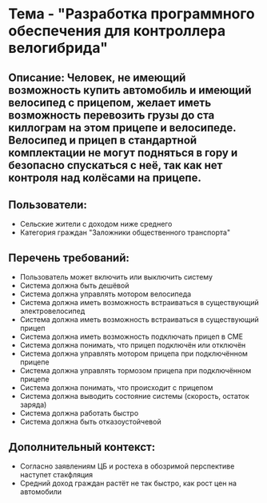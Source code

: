 # Тема - "Разработка программного обеспечения для контроллера велогибрида"
## Описание: Человек, не имеющий возможность купить автомобиль и имеющий велосипед с прицепом, желает иметь возможность перевозить грузы до ста киллограм на этом прицепе и велосипеде. Велосипед и прицеп в стандартной комплектации не могут подняться в гору и безопасно спускаться с неё, так как нет контроля над колёсами на прицепе.
## Пользователи:
- Сельские жители с доходом ниже среднего
- Категория граждан "Заложники общественного транспорта"
## Перечень требований:
- Пользователь может включить или выключить систему
- Система должна быть дешёвой
- Система должна управлять мотором велосипеда
- Система должна иметь возможность встраиваться в существующий электровелосипед
- Система должна иметь возможность встраиваться в существующий прицеп
- Система должна иметь возможность подключать прицеп в СМЕ
- Система должна понимать, что прицеп подключён или отключён
- Система должна управлять мотором прицепа при подключённом прицепе
- Система должна управлять тормозом прицепа при подключённом прицепе
- Система должна понимать, что происходит с прицепом
- Система должна выводить состояние системы (скорость, остаток заряда)
- Система должна работать быстро
- Система должна быть отказоустойчевой
## Дополнительный контекст:
- Согласно заявлениям ЦБ и ростеха в обозримой перспективе наступет стакфляция
- Средний доход граждан растёт не так быстро, как рост цен на автомобили
